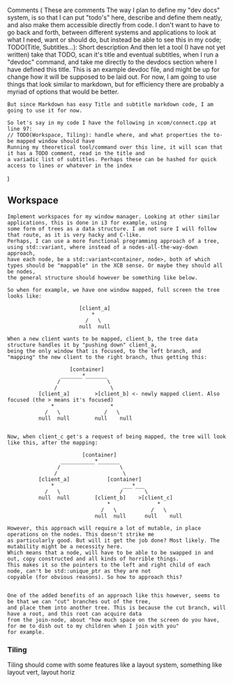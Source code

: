 Comments (
	These are comments
	The way I plan to define my "dev docs" system, is so that I can put "todo's" here, describe and define them neatly, and also make them accessible directly from code.
	I don't want to have to go back and forth, between different systems and applications to look at what I need, want or should do, but instead be able to see 
	this in my code;
	TODO(Title, Subtitles...): Short description
	And then let a tool (I have not yet written) take that TODO, scan it's title and eventual subtitles, when I run a "devdoc" command, and take me directly to 
	the devdocs section where I have defined this title. This is an example devdoc file, and might be up for change how it will be supposed to be laid out. 
	For now, I am going to use things that look similar to markdown, but for efficiency there are probably a myriad of options that would be better.

	But since Markdown has easy Title and subtitle markdown code, I am going to use it for now.

	So let's say in my code I have the following in xcom/connect.cpp at line 97:
	// TODO(Workspace, Tiling): handle where, and what properties the to-be mapped window should have
	Running my theoretical tool/command over this line, it will scan that it has a TODO comment, read in the title and 
	a variadic list of subtitles. Perhaps these can be hashed for quick access to lines or whatever in the index
)

## Workspace
	Implement workspaces for my window manager. Looking at other similar applications, this is done in i3 for example, using
	some form of trees as a data structure. I am not sure I will follow that route, as it is very hacky and C-like. 
	Perhaps, I can use a more functional programming approach of a tree, using std::variant, where instead of a nodes-all-the-way-down approach,
	have each node, be a std::variant<container, node>, both of which types should be "mappable" in the XCB sense. Or maybe they should all be nodes,
	the general structure should however be something like below.

	So when for example, we have one window mapped, full screen the tree looks like:

						   [client_a]
							   *
							 /	 \
						   null	 null

	When a new client wants to be mapped, client_b, the tree data structure handles it by "pushing down" client_a, 
	being the only window that is focused, to the left branch, and "mapping" the new client to the right branch, thus getting this:

						[container]
					 _______*_______
					/				\
				   /				 \
			  [client_a]		>[client_b] <- newly mapped client. Also focused (the > means it's focused)
				  *					 *
				/   \			   /   \
			  null  null		null    null

	
	Now, when client_c get's a request of being mapped, the tree will look like this, after the mapping:

							[container]
					 ___________*_______
					/					\
				   /					 \
			  [client_a]			[container] 	
				  *						 ___*___
				/   \					/		\
			  null  null		[client_b]	  >[client_c]
									*				*
								  /   \			  /   \
								null  null		null    null

	However, this approach will require a lot of mutable, in place operations on the nodes. This doesn't strike me
	as particularly good. But will it get the job done? Most likely. The mutability might be a necessity here.
	Which means that a node, will have to be able to be swapped in and out, copy constructed and all kinds of horrible things.
	This makes it so the pointers to the left and right child of each node, can't be std::unique_ptr as they are not
	copyable (for obvious reasons). So how to approach this?


	One of the added benefits of an approach like this however, seems to be that we can "cut" branches out of the tree,
	and place them into another tree. This is because the cut branch, will have a root, and this root can acquire data
	from the join-node, about "how much space on the screen do you have, for me to dish out to my children when I join with you"
	for example.

### Tiling
Tiling should come with some features like a layout system, something like layout vert, layout horiz

